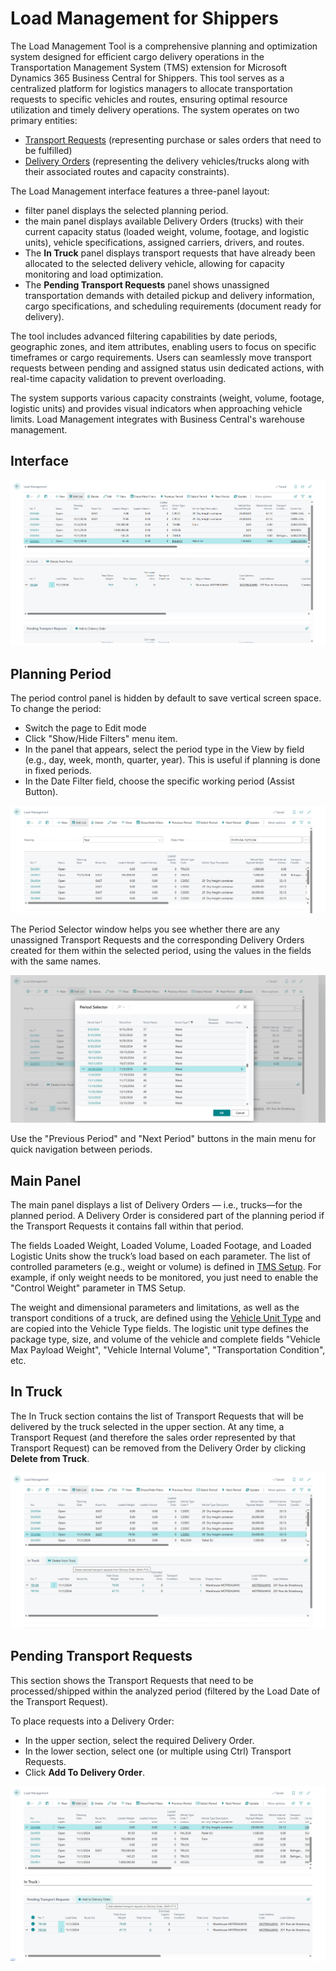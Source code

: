 # Load Management for Shippers

The Load Management Tool is a comprehensive planning and optimization system designed for efficient cargo delivery operations in the Transportation Management System (TMS) extension for Microsoft Dynamics 365 Business Central for Shippers.
This tool serves as a centralized platform for logistics managers to allocate transportation requests to specific vehicles and routes, ensuring optimal resource utilization and timely delivery operations.
The system operates on two primary entities:

- [Transport Requests](transportrequest.md) (representing purchase or sales orders that need to be fulfilled)
- [Delivery Orders](deliveryorder.md) (representing the delivery vehicles/trucks along with their associated routes and capacity constraints).

The Load Management interface features a three-panel layout:

- filter panel displays the selected planning period.
- the main panel displays available Delivery Orders (trucks) with their current capacity status (loaded weight, volume, footage, and logistic units), vehicle specifications, assigned carriers, drivers, and routes.
- The **In Truck** panel displays transport requests that have already been allocated to the selected delivery vehicle, allowing for capacity monitoring and load optimization.
- The **Pending Transport Requests** panel shows unassigned transportation demands with detailed pickup and delivery information, cargo specifications, and scheduling requirements (document ready for delivery).

The tool includes advanced filtering capabilities by date periods, geographic zones, and item attributes, enabling users to focus on specific timeframes or cargo requirements. Users can seamlessly move transport requests between pending and assigned status usin dedicated actions, with real-time capacity validation to prevent overloading.

The system supports various capacity constraints (weight, volume, footage, logistic units) and provides visual indicators when approaching vehicle limits. Load Management integrates with Business Central's warehouse management.

## Interface

![Setup Image](resources/shipperloadmanagement/pics/loadmanagement.png)

## Planning Period

The period control panel is hidden by default to save vertical screen space. To change the period:

- Switch the page to Edit mode
- Click "Show/Hide Filters" menu item.
- In the panel that appears, select the period type in the View by field (e.g., day, week, month, quarter, year). This is useful if planning is done in fixed periods.
- In the Date Filter field, choose the specific working period (Assist Button).

![Setup Image](resources/shipperloadmanagement/pics/loadmanagement2.png)

The Period Selector window helps you see whether there are any unassigned Transport Requests and the corresponding Delivery Orders created for them within the selected period, using the values in the fields with the same names.

![Setup Image](resources/shipperloadmanagement/pics/loadmanagement3.png)

Use the "Previous Period" and "Next Period" buttons in the main menu for quick navigation between periods.

## Main Panel

The main panel displays a list of Delivery Orders — i.e., trucks—for the planned period. A Delivery Order is considered part of the planning period if the Transport Requests it contains fall within that period.

The fields Loaded Weight, Loaded Volume, Loaded Footage, and Loaded Logistic Units show the truck’s load based on each parameter.
The list of controlled parameters (e.g., weight or volume) is defined in [TMS Setup](setup.md#control). For example, if only weight needs to be monitored, you just need to enable the "Control Weight" parameter in TMS Setup.

The weight and dimensional parameters and limitations, as well as the transport conditions of a truck, are defined using the [Vehicle Unit Type](logisticunittype.md) and are copied into the Vehicle Type fields. The logistic unit type defines the package type, size, and volume of the vehicle and complete fields "Vehicle Max Payload Weight", "Vehicle Internal Volume", "Transportation Condition", etc.

## In Truck

The In Truck section contains the list of Transport Requests that will be delivered by the truck selected in the upper section. At any time, a Transport Request (and therefore the sales order represented by that Transport Request) can be removed from the Delivery Order by clicking **Delete from Truck**.

![Setup Image](resources/shipperloadmanagement/pics/loadmanagement4.png)

## Pending Transport Requests

This section shows the Transport Requests that need to be processed/shipped within the analyzed period (filtered by the Load Date of the Transport Request).

To place requests into a Delivery Order:

- In the upper section, select the required Delivery Order.
- In the lower section, select one (or multiple using Ctrl) Transport Requests.
- Click **Add To Delivery Order**.

![Setup Image](resources/shipperloadmanagement/pics/loadmanagement5.png)
